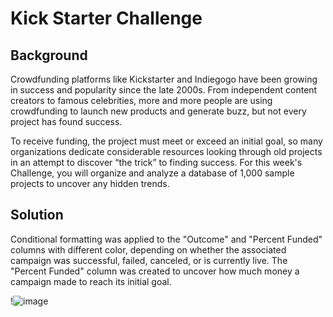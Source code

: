 # Kick Starter Challenge
## Background
Crowdfunding platforms like Kickstarter and Indiegogo have been growing in success and popularity since the late 2000s. From independent content creators to famous celebrities, more and more people are using crowdfunding to launch new products and generate buzz, but not every project has found success.

To receive funding, the project must meet or exceed an initial goal, so many organizations dedicate considerable resources looking through old projects in an attempt to discover “the trick” to finding success. For this week's Challenge, you will organize and analyze a database of 1,000 sample projects to uncover any hidden trends.

## Solution
Conditional formatting was applied to the "Outcome" and "Percent Funded" columns with different color, depending on whether the associated campaign was successful, failed, canceled, or is currently live. The "Percent Funded" column was created to uncover how much money a campaign made to reach its initial goal.

!![image](https://user-images.githubusercontent.com/35156458/227786499-62f74c94-5618-4baf-9b3f-cc65f1eae0f4.png)
